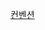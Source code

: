 [컨벤션]([https://github.com/nhnacademy-be6-yes-25-5/.github/wiki/%EC%BD%94%EB%93%9C-%EC%BB%A8%EB%B2%A4%EC%85%98](https://github.com/Barsoup-Tensor/.github/wiki/%EC%BD%94%EB%93%9C,-%EC%BB%A4%EB%B0%8B-%EC%BB%A8%EB%B2%A4%EC%85%98))
